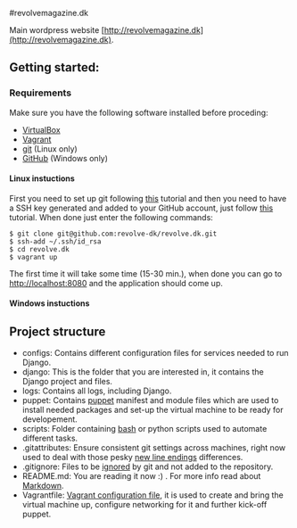 #revolvemagazine.dk

Main wordpress website [http://revolvemagazine.dk](http://revolvemagazine.dk).

## Getting started:

### Requirements
Make sure you have the following software installed before proceding:

* [VirtualBox](https://www.virtualbox.org/)
* [Vagrant](http://www.vagrantup.com/)
* [git](http://git-scm.com/) (Linux only)
* [GitHub](http://windows.github.com/) (Windows only)

#### Linux instuctions
First you need to set up git following [this](https://help.github.com/articles/set-up-git#platform-linux) tutorial and then you need to have a SSH key generated and added to your GitHub account, just follow [this](https://help.github.com/articles/generating-ssh-keys#platform-linux) tutorial.
When done just enter the following commands:

    $ git clone git@github.com:revolve-dk/revolve.dk.git
    $ ssh-add ~/.ssh/id_rsa
    $ cd revolve.dk
    $ vagrant up

The first time it will take some time (15-30 min.), when done you can go to [http://localhost:8080](http://localhost:8080) and the application should come up.

#### Windows instuctions


## Project structure

* configs: Contains different configuration files for services needed to run Django.
* django: This is the folder that you are interested in, it contains the Django project and files.
* logs: Contains all logs, including Django.
* puppet: Contains [puppet](http://puppetlabs.com/) manifest and module files which are used to install needed packages and set-up the virtual machine to be ready for developement.
* scripts: Folder containing [bash](http://stackoverflow.com/questions/2872041/is-there-any-use-for-bash-scripting-anymore) or python scripts used to automate different tasks.
* .gitattributes: Ensure consistent git settings across machines, right now used to deal with those pesky [new line endings](http://en.wikipedia.org/wiki/Newline#Representations) differences.
* .gitignore: Files to be [ignored](https://help.github.com/articles/ignoring-files) by git and not added to the repository.
* README.md: You are reading it now :) . For more info read about [Markdown](http://en.wikipedia.org/wiki/Markdown).
* Vagrantfile: [Vagrant configuration file](http://docs.vagrantup.com/v2/vagrantfile/), it is used to create and bring the virtual machine up, configure networking for it and further kick-off puppet.
